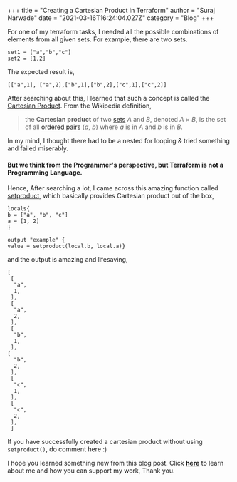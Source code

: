 +++
title = "Creating a Cartesian Product in Terraform"
author = "Suraj Narwade"
date = "2021-03-16T16:24:04.027Z"
category = "Blog"
+++

For one of my terraform tasks, I needed all the possible combinations of elements from all given sets. For example, there are two sets.



```
set1 = ["a","b","c"]
set2 = [1,2]

```

The expected result is,



```
[["a",1], ["a",2],["b",1],["b",2],["c",1],["c",2]]

```

After searching about this, I learned that such a concept is called the [Cartesian Product](https://en.wikipedia.org/wiki/Cartesian_product). From the Wikipedia definition,



> the **Cartesian product** of two [sets](https://en.wikipedia.org/wiki/Set_%28mathematics%29) *A* and *B*, denoted *A* × *B*, is the set of all [ordered pairs](https://en.wikipedia.org/wiki/Ordered_pair) (*a*, *b*) where *a* is in *A* and *b* is in *B*.


In my mind, I thought there had to be a nested for looping \& tried something and failed miserably.


#### **But we think from the Programmer's perspective, but Terraform is not a Programming Language.**


Hence, After searching a lot, I came across this amazing function called [setproduct](https://www.terraform.io/docs/language/functions/setproduct.html), which basically provides Cartesian product out of the box,



```
locals{
b = ["a", "b", "c"]
a = [1, 2]
}

output "example" {
value = setproduct(local.b, local.a)}

```

and the output is amazing and lifesaving,



```
[
 [
  "a",
  1,
 ],
 [
  "a",
  2,
 ],
 [
  "b",
  1,
 ],
[
  "b",
  2,
 ],
 [
  "c",
  1,
 ],
 [
  "c",
  2,
 ],
 ]

```

If you have successfully created a cartesian product without using `setproduct()`, do comment here :)


I hope you learned something new from this blog post. Click [**here**](https://surajincloud.com/about) to learn about me and how you can support my work, Thank you.


